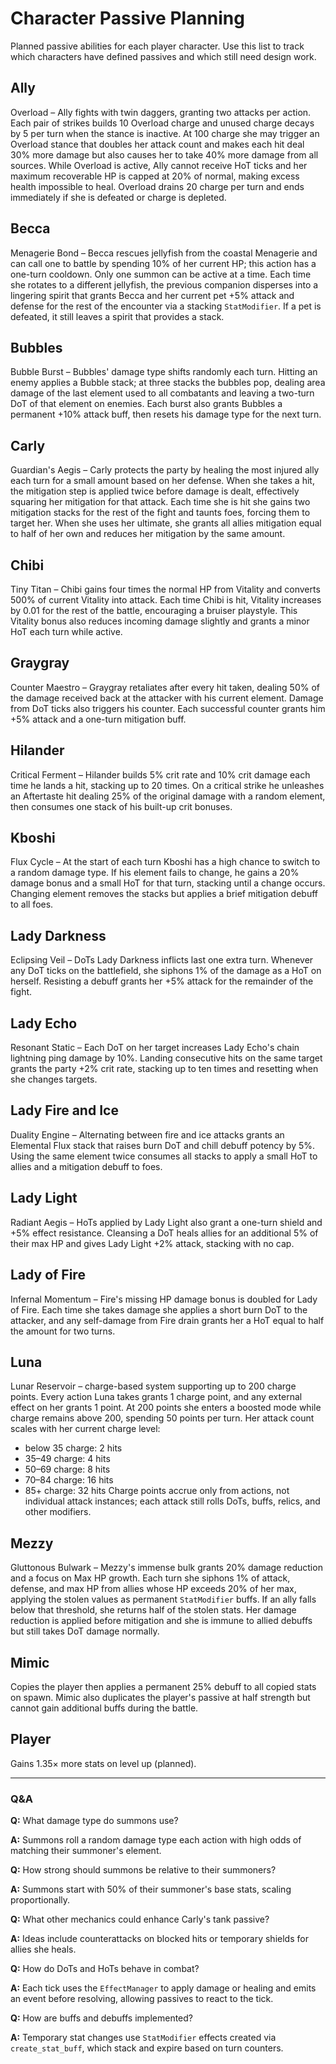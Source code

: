 # Character Passive Planning

Planned passive abilities for each player character. Use this list to track which characters have defined passives and which still need design work.

## Ally
Overload – Ally fights with twin daggers, granting two attacks per action.
Each pair of strikes builds 10 Overload charge and unused charge decays by
5 per turn when the stance is inactive. At 100 charge she may trigger an
Overload stance that doubles her attack count and makes each hit deal 30%
more damage but also causes her to take 40% more damage from all sources.
While Overload is active, Ally cannot receive HoT ticks and her maximum
recoverable HP is capped at 20% of normal, making excess health impossible
to heal. Overload drains 20 charge per turn and ends immediately if she is
defeated or charge is depleted.

## Becca
Menagerie Bond – Becca rescues jellyfish from the coastal Menagerie and
can call one to battle by spending 10% of her current HP; this action has a
one-turn cooldown. Only one summon can be active at a time. Each time she
rotates to a different jellyfish, the previous companion disperses into a
lingering spirit that grants Becca and her current pet +5% attack and
defense for the rest of the encounter via a stacking `StatModifier`. If a
pet is defeated, it still leaves a spirit that provides a stack.

## Bubbles
Bubble Burst – Bubbles' damage type shifts randomly each turn. Hitting an
enemy applies a Bubble stack; at three stacks the bubbles pop, dealing
area damage of the last element used to all combatants and leaving a
two-turn DoT of that element on enemies. Each burst also grants Bubbles a
permanent +10% attack buff, then resets his damage type for the next turn.

## Carly
Guardian's Aegis – Carly protects the party by healing the most injured
ally each turn for a small amount based on her defense. When she takes a
hit, the mitigation step is applied twice before damage is dealt,
effectively squaring her mitigation for that attack. Each time she is hit
she gains two mitigation stacks for the rest of the fight and taunts foes,
forcing them to target her. When she uses her ultimate, she grants all
allies mitigation equal to half of her own and reduces her mitigation by
the same amount.

## Chibi
Tiny Titan – Chibi gains four times the normal HP from Vitality and
converts 500% of current Vitality into attack. Each time Chibi is hit,
Vitality increases by 0.01 for the rest of the battle, encouraging a
bruiser playstyle. This Vitality bonus also reduces incoming damage
slightly and grants a minor HoT each turn while active.

## Graygray
Counter Maestro – Graygray retaliates after every hit taken, dealing 50%
of the damage received back at the attacker with his current element.
Damage from DoT ticks also triggers his counter. Each successful counter
grants him +5% attack and a one-turn mitigation buff.

## Hilander
Critical Ferment – Hilander builds 5% crit rate and 10% crit damage each
time he lands a hit, stacking up to 20 times. On a critical strike he
unleashes an Aftertaste hit dealing 25% of the original damage with a
random element, then consumes one stack of his built-up crit bonuses.

## Kboshi
Flux Cycle – At the start of each turn Kboshi has a high chance to switch
to a random damage type. If his element fails to change, he gains a 20%
damage bonus and a small HoT for that turn, stacking until a change
occurs. Changing element removes the stacks but applies a brief mitigation
debuff to all foes.

## Lady Darkness
Eclipsing Veil – DoTs Lady Darkness inflicts last one extra turn. Whenever
any DoT ticks on the battlefield, she siphons 1% of the damage as a HoT on
herself. Resisting a debuff grants her +5% attack for the remainder of the
fight.

## Lady Echo
Resonant Static – Each DoT on her target increases Lady Echo's chain
lightning ping damage by 10%. Landing consecutive hits on the same target
grants the party +2% crit rate, stacking up to ten times and resetting
when she changes targets.

## Lady Fire and Ice
Duality Engine – Alternating between fire and ice attacks grants an
Elemental Flux stack that raises burn DoT and chill debuff potency by 5%.
Using the same element twice consumes all stacks to apply a small HoT to
allies and a mitigation debuff to foes.

## Lady Light
Radiant Aegis – HoTs applied by Lady Light also grant a one-turn shield
and +5% effect resistance. Cleansing a DoT heals allies for an additional
5% of their max HP and gives Lady Light +2% attack, stacking with no cap.

## Lady of Fire
Infernal Momentum – Fire's missing HP damage bonus is doubled for Lady of
Fire. Each time she takes damage she applies a short burn DoT to the
attacker, and any self-damage from Fire drain grants her a HoT equal to
half the amount for two turns.

## Luna
Lunar Reservoir – charge-based system supporting up to 200 charge points.
Every action Luna takes grants 1 charge point, and any external effect on her
grants 1 point. At 200 points she enters a boosted mode while charge remains
above 200, spending 50 points per turn.
Her attack count scales with her current charge level:
- below 35 charge: 2 hits
- 35–49 charge: 4 hits
- 50–69 charge: 8 hits
- 70–84 charge: 16 hits
- 85+ charge: 32 hits
Charge points accrue only from actions, not individual attack instances; each
attack still rolls DoTs, buffs, relics, and other modifiers.

## Mezzy
Gluttonous Bulwark – Mezzy's immense bulk grants 20% damage reduction and a
focus on Max HP growth. Each turn she siphons 1% of attack, defense, and
max HP from allies whose HP exceeds 20% of her max, applying the stolen
values as permanent `StatModifier` buffs. If an ally falls below that
threshold, she returns half of the stolen stats. Her damage reduction is
applied before mitigation and she is immune to allied debuffs but still
takes DoT damage normally.

## Mimic
Copies the player then applies a permanent 25% debuff to all copied stats
on spawn. Mimic also duplicates the player's passive at half strength but
cannot gain additional buffs during the battle.

## Player
Gains 1.35× more stats on level up (planned).

---

### Q&A

**Q:** What damage type do summons use?

**A:** Summons roll a random damage type each action with high odds of matching their summoner's element.

**Q:** How strong should summons be relative to their summoners?

**A:** Summons start with 50% of their summoner's base stats, scaling proportionally.

**Q:** What other mechanics could enhance Carly's tank passive?

**A:** Ideas include counterattacks on blocked hits or temporary shields for allies she heals.

**Q:** How do DoTs and HoTs behave in combat?

**A:** Each tick uses the `EffectManager` to apply damage or healing and
emits an event before resolving, allowing passives to react to the tick.

**Q:** How are buffs and debuffs implemented?

**A:** Temporary stat changes use `StatModifier` effects created via
`create_stat_buff`, which stack and expire based on turn counters.
